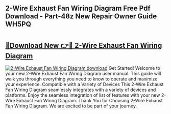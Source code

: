 ## 2-Wire Exhaust Fan Wiring Diagram Free Pdf Download - Part-48z New Repair Owner Guide WH5PQ

# <h2><a href="http://dfl0bs.blite.top/?on=2-Wire+Exhaust+Fan+Wiring+Diagram">🔗Download New 👉🔴 2-Wire Exhaust Fan Wiring Diagram</a></h2>

[![2-Wire Exhaust Fan Wiring Diagram download](https://i.imgur.com/lujVjoI.png)](http://dfl0bs.blite.top/?on=2-Wire+Exhaust+Fan+Wiring+Diagram)
Get Started! Welcome to your new 2-Wire Exhaust Fan Wiring Diagram user manual. This guide will walk you through everything you need to know to operate and maximize your experience. Compatible with a Variety of Devices This 2-Wire Exhaust Fan Wiring Diagram seamlessly integrates with a variety of devices and platforms. Enjoy the seamless integration of list of features with your new 2-Wire Exhaust Fan Wiring Diagram. Thank You for Choosing 2-Wire Exhaust Fan Wiring Diagram. We are excited to be part of your journey.
